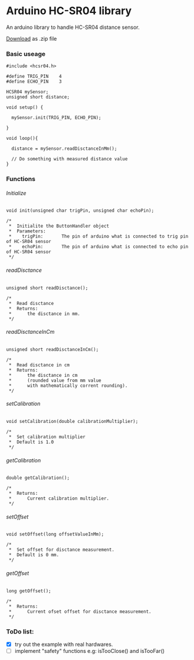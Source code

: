 # Arduino HC-SR04 library

An arduino library to handle HC-SR04 distance sensor.

[Download](https://github.com/bbkbarbar/Arduino-HC-SR04-library/archive/master.zip)  as .zip file

### Basic useage
```
#include <hcsr04.h>

#define TRIG_PIN    4
#define ECHO_PIN    3

HCSR04 mySensor;
unsigned short distance;

void setup() {         

  mySensor.init(TRIG_PIN, ECHO_PIN);

}

void loop(){

  distance = mySensor.readDisctanceInMm();

  // Do something with measured distance value
}
```

### Functions
###### Initialize
```
void init(unsigned char trigPin, unsigned char echoPin);

/*
 *  Initialite the ButtonHandler object
 *  Parameters:
 *    trigPin:       The pin of arduino what is connected to trig pin of HC-SR04 sensor
 *    echoPin:       The pin of arduino what is connected to echo pin of HC-SR04 sensor
 */
```

###### readDisctance
```
unsigned short readDisctance();

/*
 *  Read disctance
 *  Returns:
 *      the disctance in mm.
 */
```

###### readDisctanceInCm
```
unsigned short readDisctanceInCm();

/*
 *  Read disctance in cm
 *  Returns:
 *      the disctance in cm
 *      (rounded value from mm value
 *      with mathematically corrent rounding).
 */
```

###### setCalibration
```
void setCalibration(double calibrationMultiplier);

/*
 *  Set calibration multiplier
 *  Default is 1.0
 */
```
###### getCalibration
```
double getCalibration();

/*
 *  Returns:
 *      Current calibration multiplier.
 */
```

###### setOffset
```
void setOffset(long offsetValueInMm);

/*
 *  Set offset for disctance measurement.
 *  Default is 0 mm.
 */
```
###### getOffset
```
long getOffset();

/*
 *  Returns:
 *      Current ofset offset for disctance measurement.
 */
```


### ToDo list:
- [x] try out the example with real hardwares.
- [ ] implement "safety" functions e.g: isTooClose() and isTooFar()
